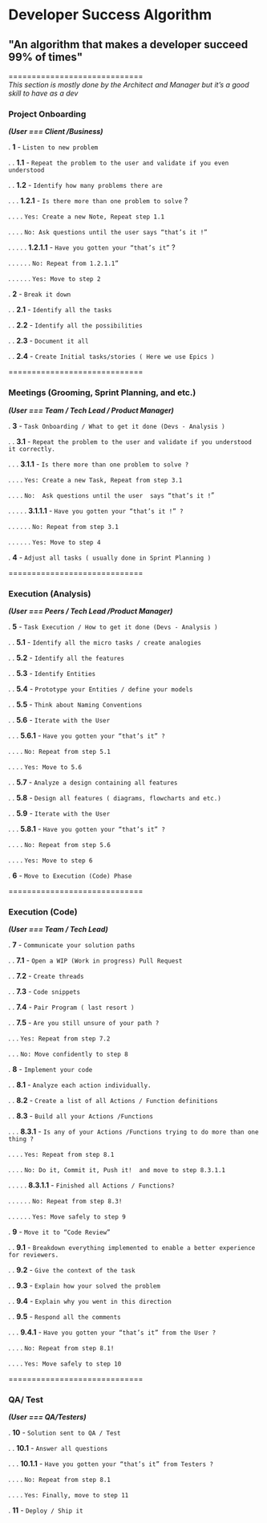 # Developer Success Algorithm 

## "An algorithm that makes a developer succeed 99% of times" 

============================= <br />
*This section is mostly done by the Architect and Manager but it’s a good skill to have as a dev*

### Project Onboarding 

***(User === Client /Business)***

.   **1** - `Listen to new problem`<br />

.   .   **1.1** - `Repeat the problem to the user and validate if you even understood`<br />

.   .   **1.2** - `Identify how many problems there are` <br />

.   .   .   **1.2.1** - `Is there more than one problem to solve` ?<br />

.   .   .   .   `Yes: Create a new Note, Repeat step 1.1`			<br />	 

.   .   .   .   `No: Ask questions until the user says “that’s it !”`<br />

.   .   .   .   .   **1.2.1.1** - `Have you gotten your “that’s it”` ? <br />

.   .   .   .   .   .   `No: Repeat from 1.2.1.1”`<br />

.   .   .   .   .   .	`Yes: Move to step 2`<br />

.   **2** -  `Break it down`<br />

.   .   **2.1** - `Identify all the tasks`<br />

.   .   **2.2** - `Identify all the possibilities`<br />

.   .   **2.3** - `Document it all`<br />

.   .   **2.4** - `Create Initial tasks/stories ( Here we use Epics )` <br />

============================= 

### Meetings (Grooming,  Sprint Planning, and etc.) 

 ***(User === Team / Tech Lead / Product Manager)***
 
.   **3** - `Task Onboarding / What to get it done (Devs - Analysis )`<br />

.   .   **3.1** - `Repeat the problem to the user and validate if you understood it correctly.`<br />

.   .   .   **3.1.1** - `Is there more than one problem to solve ?`<br />

.   .   .   .   `Yes: Create a new Task, Repeat from step 3.1`<br />

.   .   .   .   `No:  Ask questions until the user  says “that’s it !`”	<br />

.   .   .   .   .   **3.1.1.1** - `Have you gotten your “that’s it !” ?`<br />

.   .   .   .   .   .   `No: Repeat from step 3.1`<br />

.   .   .   .   .   .   `Yes: Move to step 4`<br />

.   **4** - `Adjust all tasks ( usually done in Sprint Planning )`<br />

============================= 

### Execution (Analysis)

***(User === Peers / Tech Lead /Product Manager)***

.   **5** - `Task Execution / How to get it done (Devs - Analysis )`<br />

.   .   **5.1** - `Identify all the micro tasks / create analogies`	

.	.	**5.2** - `Identify all the features`<br />

.   .   **5.3** - `Identify Entities`<br />

.   .   **5.4** - `Prototype your Entities / define your models`<br />

.   .   **5.5** - `Think about Naming Conventions`<br />

.   .   **5.6** - `Iterate with the User`<br />

.   .   .   **5.6.1** - `Have you gotten your “that’s it” ?`<br />

.   .   .   .   `No: Repeat from step 5.1`<br />

.   .   .   .   `Yes: Move to 5.6`<br />

.   .   **5.7** - `Analyze a design containing all features`<br />

.   .   **5.8** - `Design all features ( diagrams, flowcharts and etc.)`<br />

.   .	**5.9** - `Iterate with the User`	<br />

.   .   .   **5.8.1** - `Have you gotten your “that’s it” ?` <br />

.   .   .   .   `No: Repeat from step 5.6`<br />

.   .   .   .   `Yes: Move to step 6`<br />

.   **6** - `Move to Execution (Code) Phase`<br />

============================= 

### Execution (Code)

***(User === Team / Tech Lead)***

.   **7** - `Communicate your solution paths` <br />

.   .   **7.1** -  `Open a WIP (Work in progress) Pull Request` <br />

.   .   **7.2** -  `Create threads` <br />

.   .   **7.3** -  `Code snippets`<br />

.   .   **7.4** -  `Pair Program ( last resort )`<br />

.   .   **7.5** -  `Are you still unsure of your path ?`<br />

.   .   .   `Yes: Repeat from step 7.2`<br />

.   .   .   `No: Move confidently to step 8`<br />

.   **8** - `Implement your code` <br />

.   .   **8.1** - `Analyze each action individually.`<br />

.   .   **8.2** - `Create a list of all Actions / Function definitions`<br />

.   .   **8.3** - `Build all your Actions /Functions`<br />

.   .   .	**8.3.1** - `Is any of your Actions /Functions trying to do more than one thing ?`<br />

.   .   .   .	`Yes: Repeat from step 8.1`<br />

.   .   .   .	`No: Do it, Commit it, Push it!  and move to step 8.3.1.1`<br />

.   .   .   .   .	**8.3.1.1** - `Finished all Actions / Functions?`<br />

.   .   .   .   .   .	`No: Repeat from step 8.3!` <br />

.   .   .   .   .   .	`Yes: Move safely to step 9` <br />

.   **9** - `Move it to “Code Review”`

.   .   **9.1** - `Breakdown everything implemented to enable a better experience for reviewers.`<br />

.   .   **9.2** - `Give the context of the task`<br />

.   .   **9.3** - `Explain how your solved the problem`<br />

.   .   **9.4** - `Explain why you went in this direction`<br />

.   .  	**9.5** - `Respond all the comments`<br />

.   .   .   **9.4.1** - `Have you gotten your “that’s it” from the User ?` <br />

.   .   .   .   `No: Repeat from step 8.1!` <br />

.   .   .   .	`Yes: Move safely to step 10`<br />


============================= 

### QA/ Test

***(User === QA/Testers)***

.   **10** - `Solution sent to QA / Test`<br />

.   .   **10.1** - `Answer all questions` <br />

.   .   .   **10.1.1** - `Have you gotten your “that’s it” from Testers ?`<br />

.   .   .   .   `No: Repeat from step 8.1`<br />

.   .   .   .   `Yes: Finally, move to step 11`<br />

.   **11** - `Deploy / Ship it` <br />
